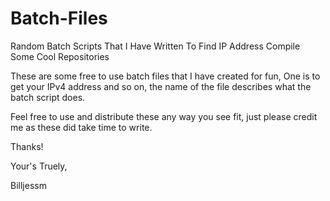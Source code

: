 # Batch-Files
Random Batch Scripts That I Have Written To Find IP Address Compile Some Cool Repositories

These are some free to use batch files that I have created for fun, One is to get your IPv4 address and so on, the name of the file describes what the batch script does.

Feel free to use and distribute these any way you see fit, just please credit me as these did take time to write.

Thanks!

Your's Truely,

Billjessm
